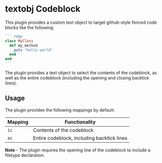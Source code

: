 textobj Codeblock
=================

This plugin provides a custom text object to target github-style fenced code
blocks like the following:

~~~markdown
``` ruby
class MyClass
  def my_method
    puts "hello world"
  end
end
```
~~~

The plugin provides a text object to select the contents of the codeblock, as
well as the entire codeblock (including the opening and closing backtick lines).

Usage
-----

The plugin provides the following mappings by default:

| Mapping | Functionality                              |
| ------- | -------------                              |
|    `ic` | Contents of the codeblock                  |
|    `ac` | Entire codeblock, including backtick lines |

**Note** - The plugin requires the opening line of the codeblock to include a
filetype declaration.

